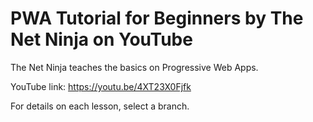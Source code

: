 # PWA Tutorial for Beginners by The Net Ninja on YouTube

The Net Ninja teaches the basics on Progressive Web Apps.

YouTube link: https://youtu.be/4XT23X0Fjfk

For details on each lesson, select a branch.